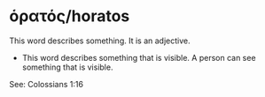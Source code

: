 # ὁρατός/horatos
This word describes something. It is an adjective.

* This word describes something that is visible. A person can see something that is visible. 

See: Colossians 1:16
